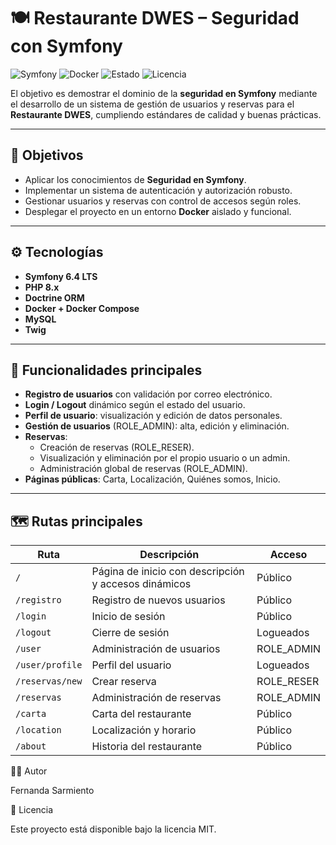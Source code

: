 # 🍽️ Restaurante DWES – Seguridad con Symfony

![Symfony](https://img.shields.io/badge/Symfony-6.4_LTS-black?logo=symfony)
![Docker](https://img.shields.io/badge/Docker-Containerized-blue?logo=docker)
![Estado](https://img.shields.io/badge/Estado-En%20desarrollo-orange)
![Licencia](https://img.shields.io/badge/Licencia-MIT-green)

El objetivo es demostrar el dominio de la **seguridad en Symfony** mediante el desarrollo de un sistema de gestión de usuarios y reservas para el **Restaurante DWES**, cumpliendo estándares de calidad y buenas prácticas.

---

## 🎯 Objetivos

- Aplicar los conocimientos de **Seguridad en Symfony**.
- Implementar un sistema de autenticación y autorización robusto.
- Gestionar usuarios y reservas con control de accesos según roles.
- Desplegar el proyecto en un entorno **Docker** aislado y funcional.

---

## ⚙️ Tecnologías

- **Symfony 6.4 LTS**
- **PHP 8.x**
- **Doctrine ORM**
- **Docker + Docker Compose**
- **MySQL**
- **Twig**

---

## 🚀 Funcionalidades principales

- **Registro de usuarios** con validación por correo electrónico.
- **Login / Logout** dinámico según el estado del usuario.
- **Perfil de usuario**: visualización y edición de datos personales.
- **Gestión de usuarios** (ROLE_ADMIN): alta, edición y eliminación.
- **Reservas**:
  - Creación de reservas (ROLE_RESER).
  - Visualización y eliminación por el propio usuario o un admin.
  - Administración global de reservas (ROLE_ADMIN).
- **Páginas públicas**: Carta, Localización, Quiénes somos, Inicio.

---

## 🗺️ Rutas principales

| Ruta | Descripción | Acceso |
|-------|-------------|---------|
| `/` | Página de inicio con descripción y accesos dinámicos | Público |
| `/registro` | Registro de nuevos usuarios | Público |
| `/login` | Inicio de sesión | Público |
| `/logout` | Cierre de sesión | Logueados |
| `/user` | Administración de usuarios | ROLE_ADMIN |
| `/user/profile` | Perfil del usuario | Logueados |
| `/reservas/new` | Crear reserva | ROLE_RESER |
| `/reservas` | Administración de reservas | ROLE_ADMIN |
| `/carta` | Carta del restaurante | Público |
| `/location` | Localización y horario | Público |
| `/about` | Historia del restaurante | Público |

👩‍💻 Autor

Fernanda Sarmiento 

📄 Licencia

Este proyecto está disponible bajo la licencia MIT.

